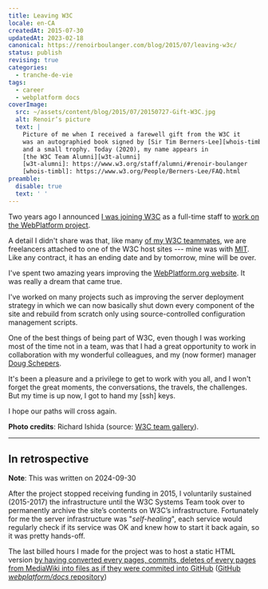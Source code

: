 ```yaml
---
title: Leaving W3C
locale: en-CA
createdAt: 2015-07-30
updatedAt: 2023-02-18
canonical: https://renoirboulanger.com/blog/2015/07/leaving-w3c/
status: publish
revising: true
categories:
  - tranche-de-vie
tags:
  - career
  - webplatform docs
coverImage:
  src: ~/assets/content/blog/2015/07/20150727-Gift-W3C.jpg
  alt: Renoir’s picture
  text: |
    Picture of me when I received a farewell gift from the W3C it
    was an autographied book signed by [Sir Tim Berners-Lee][whois-timbl]
    and a small trophy. Today (2020), my name appears in
    [the W3C Team Alumni][w3t-alumni]
    [w3t-alumni]: https://www.w3.org/staff/alumni/#renoir-boulanger
    [whois-timbl]: https://www.w3.org/People/Berners-Lee/FAQ.html
preamble:
  disable: true
  text: ' '
---
```


Two years ago I announced [I was joining W3C][0] as a full-time staff to [work
on the WebPlatform project][1].

A detail I didn't share was that, like many [of my W3C teammates][2], we are
freelancers attached to one of the W3C host sites --- mine was with [MIT][3].
Like any contract, it has an ending date and by tomorrow, mine will be over.

I've spent two amazing years improving the [WebPlatform.org website][4]. It was
really a dream that came true.

I've worked on many projects such as improving the server deployment strategy in
which we can now basically shut down every component of the site and rebuild
from scratch only using source-controlled configuration management scripts.

One of the best things of being part of W3C, even though I was working most of
the time not in a team, was that I had a great opportunity to work in
collaboration with my wonderful colleagues, and my (now former) manager [Doug
Schepers][5].

It's been a pleasure and a privilege to get to work with you all, and I won't
forget the great moments, the conversations, the travels, the challenges. But my
time is up now, I got to hand my \[ssh\] keys.

I hope our paths will cross again.

<app-image figcaption="The W3C Team taken during TPAC 2013 in Shenzhen, China." src="~/assets/content/blog/2015/07/team-photo-med.jpg">

**Photo credits**: Richard Ishida (source: [W3C team gallery][6]).

</app-image>

---

## In retrospective

**Note**: This was written on 2024-09-30

After the project stopped receiving funding in 2015, I voluntarily sustained (2015-2017) the infrastructure until the W3C Systems Team took over to permanently archive the site’s contents on W3C’s infrastructure. Fortunately for me the server infrastructure was "*self-healing*", each service would regularly check if its service was OK and knew how to start it back again, so it was pretty hands-off.

The last billed hours I made for the project was to host a static HTML version [by having converted every pages, commits, deletes of every pages from MediaWiki into files as if they were commited into GitHub](/blog/2015/07/migrating-webplatform-org-mediawiki-into-git-history-and-into-markdown-files/) ([GitHub *webplatform/docs* repository](https://github.com/webplatform/docs))

[0]: /blog/2013/08/i-am-joining-w3c-to-work-on-the-webplatform-project
[1]:
  https://webplatform.github.io/blog/2013/08/hi-my-name-s-renoir-ill-be-your-devops-for-the-web-platform/
[2]: https://www.w3.org/staff/
[3]:
  https://www.w3.org/Consortium/facts#org
  'Facts about the W3C and its Organizational structure'
[4]: https://web.archive.org/web/20130115092509/http://www.webplatform.org/
[5]: http://schepers.cc/
[6]: https://www.w3.org/People/gallery/#year2013

<!--#TODO With Hypothes.is annotations-->
